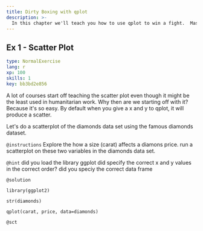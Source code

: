 ```yaml
---
title: Dirty Boxing with qplot
description: >-
  In this chapter we'll teach you how to use qplot to win a fight.  Mastering the ggplot2 language can be overwhelming at first and there is a helper function called qplot() (q for quick plot) which can be used to create the most common types of graphs.  You'll probably be suprised how powerful it is and may be even inspired to go up a weight class later with ggplot.
---
```


## Ex 1 - Scatter Plot

```yaml
type: NormalExercise
lang: r
xp: 100
skills: 1
key: bb3bd2e856
```

A lot of  courses start off teaching the scatter plot even though it might be the least used in humanitarian work.  Why then are we starting off with it?  Because it's so easy.  By default when you give a x and y to qplot, it will produce a scatter.

Let's do a scatterplot of the diamonds data set using the famous diamonds dataset.

`@instructions`
Explore the how a size (carat) affects a diamons price. run a scatterplot on these two variables in the diamonds data set.

`@hint`
did you load the library ggplot
did specify the correct x and y values in the correct order?
did you speciy the correct data frame

`@solution`
```{r}
library(ggplot2)

str(diamonds)

qplot(carat, price, data=diamonds)

```

`@sct`
```{r}

```



